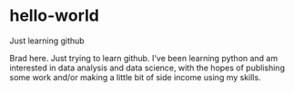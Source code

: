 # hello-world
Just learning github

Brad here.  Just trying to learn github.  I've been learning python and am interested in data analysis and data science, with the hopes of publishing some work and/or making a little bit of side income using my skills.
